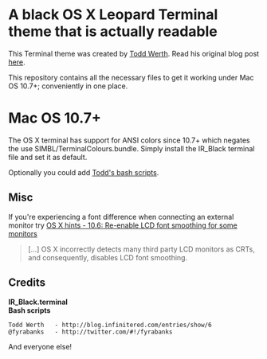 # A black OS X Leopard Terminal theme that is actually readable

This Terminal theme was created by [Todd Werth](http://blog.infinitered.com/). Read his original blog post [here](http://blog.infinitered.com/entries/show/6). 

This repository contains all the necessary files to get it working under Mac OS 10.7+; conveniently in one place.

# Mac OS 10.7+

The OS X terminal has support for ANSI colors since 10.7+ which negates the use SIMBL/TerminalColours.bundle. Simply install the IR_Black terminal file and set it as default.

Optionally you could add [Todd's bash scripts](http://github.com/twerth/dotfiles).

## Misc

If you're experiencing a font difference when connecting an external monitor try [OS X hints - 10.6: Re-enable LCD font smoothing for some monitors](http://hints.macworld.com/article.php?story=20090828224632809&query=mar)

> [...] OS X incorrectly detects many third party LCD monitors as CRTs, and consequently, disables LCD font smoothing.

## Credits

**IR_Black.terminal**  
**Bash scripts**

	Todd Werth   - http://blog.infinitered.com/entries/show/6
	@fyrabanks   - http://twitter.com/#!/fyrabanks

And everyone else!
